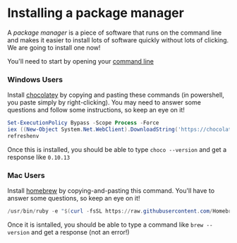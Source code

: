 # Installing a package manager

A *package manager* is a piece of software that runs on the command line and makes it easier to install lots of software quickly without lots of clicking. We are going to install one now!

You'll need to start by opening your [command line](commandline.md)

### Windows Users
Install [chocolatey](https://chocolatey.org/docs/installation) by copying and pasting these commands (in powershell, you paste simply by right-clicking). You may need to answer some questions and follow some instructions, so keep an eye on it!
```powershell
Set-ExecutionPolicy Bypass -Scope Process -Force 
iex ((New-Object System.Net.WebClient).DownloadString('https://chocolatey.org/install.ps1'))
refreshenv
```

Once this is installed, you should be able to type `choco --version` and get a response like `0.10.13`

### Mac Users
Install [homebrew](https://brew.sh) by copying-and-pasting this command. You'll have to answer some questions, so keep an eye on it!
```powershell
/usr/bin/ruby -e "$(curl -fsSL https://raw.githubusercontent.com/Homebrew/install/master/install)"
```

Once it is isntalled, you should be able to type a command like `brew --version` and get a response (not an error!)